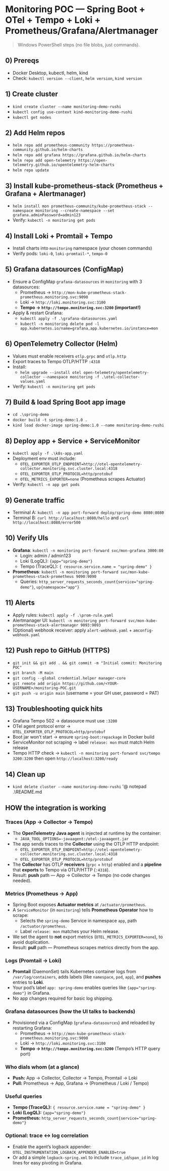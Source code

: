 
# Monitoring POC — Spring Boot + OTel + Tempo + Loki + Prometheus/Grafana/Alertmanager

> Windows PowerShell steps (no file blobs, just commands).

## 0) Prereqs
- Docker Desktop, kubectl, helm, kind
- Check: `kubectl version --client`, `helm version`, `kind version`

## 1) Create cluster
- `kind create cluster --name monitoring-demo-rushi`
- `kubectl config use-context kind-monitoring-demo-rushi`
- `kubectl get nodes`

## 2) Add Helm repos
- `helm repo add prometheus-community https://prometheus-community.github.io/helm-charts`
- `helm repo add grafana https://grafana.github.io/helm-charts`
- `helm repo add open-telemetry https://open-telemetry.github.io/opentelemetry-helm-charts`
- `helm repo update`

## 3) Install kube-prometheus-stack (Prometheus + Grafana + Alertmanager)
- `helm install mon prometheus-community/kube-prometheus-stack --namespace monitoring --create-namespace --set grafana.adminPassword=admin123`
- Verify: `kubectl -n monitoring get pods`

## 4) Install Loki + Promtail + Tempo
- Install charts into `monitoring` namespace (your chosen commands)
- Verify pods: `loki-0`, `loki-promtail-*`, `tempo-0`

## 5) Grafana datasources (ConfigMap)
- Ensure a ConfigMap `grafana-datasources` in `monitoring` with 3 datasources:
  - Prometheus → `http://mon-kube-prometheus-stack-prometheus.monitoring.svc:9090`
  - Loki → `http://loki.monitoring.svc:3100`
  - **Tempo → `http://tempo.monitoring.svc:3200` (important!)**
- Apply & restart Grafana:
  - `kubectl apply -f .\grafana-datasources.yaml`
  - `kubectl -n monitoring delete pod -l app.kubernetes.io/name=grafana,app.kubernetes.io/instance=mon`

## 6) OpenTelemetry Collector (Helm)
- Values must enable receivers `otlp.grpc` and `otlp.http`
- Export traces to Tempo OTLP/HTTP `:4318`
- Install:
  - `helm upgrade --install otel open-telemetry/opentelemetry-collector --namespace monitoring -f .\otel-collector-values.yaml`
- Verify: `kubectl -n monitoring get pods`

## 7) Build & load Spring Boot app image
- `cd .\spring-demo`
- `docker build -t spring-demo:1.0 .`
- `kind load docker-image spring-demo:1.0 --name monitoring-demo-rushi`

## 8) Deploy app + Service + ServiceMonitor
- `kubectl apply -f .\k8s-app.yaml`
- Deployment env must include:
  - `OTEL_EXPORTER_OTLP_ENDPOINT=http://otel-opentelemetry-collector.monitoring.svc.cluster.local:4318`
  - `OTEL_EXPORTER_OTLP_PROTOCOL=http/protobuf`
  - `OTEL_METRICS_EXPORTER=none` (Prometheus scrapes Actuator)
- Verify: `kubectl -n app get pods`

## 9) Generate traffic
- Terminal A: `kubectl -n app port-forward deploy/spring-demo 8080:8080`
- Terminal B: `curl http://localhost:8080/hello` and `curl http://localhost:8080/error500`

## 10) Verify UIs
- **Grafana**: `kubectl -n monitoring port-forward svc/mon-grafana 3000:80`
  - Login: admin / admin123
  - Loki (LogQL): `{app="spring-demo"}`
  - Tempo (TraceQL): `{ resource.service.name = "spring-demo" }`
- **Prometheus**: `kubectl -n monitoring port-forward svc/mon-kube-prometheus-stack-prometheus 9090:9090`
  - Queries: `http_server_requests_seconds_count{service="spring-demo"}`, `up{namespace="app"}`

## 11) Alerts
- Apply rules: `kubectl apply -f .\prom-rule.yaml`
- Alertmanager UI: `kubectl -n monitoring port-forward svc/mon-kube-prometheus-stack-alertmanager 9093:9093`
- (Optional) webhook receiver: apply `alert-webhook.yaml` + `amconfig-webhook.yaml`

## 12) Push repo to GitHub (HTTPS)
- `git init && git add . && git commit -m "Initial commit: Monitoring POC"`
- `git branch -M main`
- `git config --global credential.helper manager-core`
- `git remote add origin https://github.com/<YOUR-USERNAME>/monitoring-POC.git`
- `git push -u origin main` (username = your GH user, password = PAT)

## 13) Troubleshooting quick hits
- Grafana Tempo 502 → datasource must use `:3200`
- OTel agent protocol error → `OTEL_EXPORTER_OTLP_PROTOCOL=http/protobuf`
- Boot jar won’t start → ensure `spring-boot:repackage` in Docker build
- ServiceMonitor not scraping → label `release: mon` must match Helm release
- Tempo HTTP check → `kubectl -n monitoring port-forward svc/tempo 3200:3200` then open `http://localhost:3200/ready`

## 14) Clean up
- `kind delete cluster --name monitoring-demo-rushi`
'@
notepad .\README.md


## HOW the integration is working

### Traces (App → Collector → Tempo)
- The **OpenTelemetry Java agent** is injected at runtime by the container:
  - `JAVA_TOOL_OPTIONS=-javaagent:/otel-javaagent.jar`
- The app sends traces to the **Collector** using the OTLP HTTP endpoint:
  - `OTEL_EXPORTER_OTLP_ENDPOINT=http://otel-opentelemetry-collector.monitoring.svc.cluster.local:4318`
  - `OTEL_EXPORTER_OTLP_PROTOCOL=http/protobuf`
- The **Collector** has OTLP **receivers** (`grpc` + `http`) enabled and a **pipeline** that **exports** to Tempo via OTLP/HTTP (`:4318`).
- Result: **push** path — App → Collector → Tempo (no code changes needed).

### Metrics (Prometheus → App)
- Spring Boot exposes **Actuator metrics** at `/actuator/prometheus`.
- A `ServiceMonitor` (in `monitoring`) tells **Prometheus Operator** how to scrape:
  - Selects the `spring-demo` Service in namespace `app`, path `/actuator/prometheus`.
  - Label `release: mon` matches your Helm release.
- We set the agent to **not** export metrics (`OTEL_METRICS_EXPORTER=none`), to avoid duplication.
- Result: **pull** path — Prometheus scrapes metrics directly from the app.

### Logs (Promtail → Loki)
- **Promtail** (DaemonSet) tails Kubernetes container logs from `/var/log/containers`, adds labels (like `namespace`, `pod`, `app`), and **pushes** entries to **Loki**.
- Your pod’s label `app: spring-demo` enables queries like `{app="spring-demo"}` in Grafana.
- No app changes required for basic log shipping.

### Grafana datasources (how the UI talks to backends)
- Provisioned via a ConfigMap (`grafana-datasources`) and reloaded by restarting Grafana:
  - Prometheus → `http://mon-kube-prometheus-stack-prometheus.monitoring.svc:9090`
  - Loki → `http://loki.monitoring.svc:3100`
  - **Tempo → `http://tempo.monitoring.svc:3200`** (Tempo’s HTTP query port)

### Who dials whom (at a glance)
- **Push:** App → Collector, Collector → Tempo, Promtail → Loki
- **Pull:** Prometheus → App, Grafana → (Prometheus / Loki / Tempo)

### Useful queries
- **Tempo (TraceQL):** `{ resource.service.name = "spring-demo" }`
- **Loki (LogQL):** `{app="spring-demo"}`
- **Prometheus:** `http_server_requests_seconds_count{service="spring-demo"}`

### Optional: trace ↔ log correlation
- Enable the agent’s logback appender: `OTEL_INSTRUMENTATION_LOGBACK_APPENDER_ENABLED=true`
- Or add a simple `logback-spring.xml` to include `trace_id`/`span_id` in log lines for easy pivoting in Grafana.




